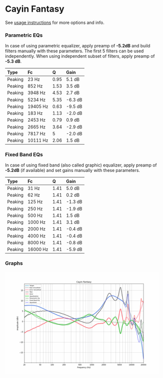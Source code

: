 # Cayin Fantasy
See [usage instructions](https://github.com/jaakkopasanen/AutoEq#usage) for more options and info.

### Parametric EQs
In case of using parametric equalizer, apply preamp of **-5.2dB** and build filters manually
with these parameters. The first 5 filters can be used independently.
When using independent subset of filters, apply preamp of **-5.3 dB**.

| Type    | Fc       |    Q | Gain    |
|:--------|:---------|:-----|:--------|
| Peaking | 23 Hz    | 0.95 | 5.1 dB  |
| Peaking | 852 Hz   | 1.53 | 3.5 dB  |
| Peaking | 3948 Hz  | 4.53 | 2.7 dB  |
| Peaking | 5234 Hz  | 5.35 | -6.3 dB |
| Peaking | 19405 Hz | 0.63 | -9.5 dB |
| Peaking | 183 Hz   | 1.13 | -2.0 dB |
| Peaking | 2453 Hz  | 0.79 | 0.9 dB  |
| Peaking | 2665 Hz  | 3.64 | -2.9 dB |
| Peaking | 7817 Hz  | 5    | -2.0 dB |
| Peaking | 10111 Hz | 2.06 | 1.5 dB  |

### Fixed Band EQs
In case of using fixed band (also called graphic) equalizer, apply preamp of **-5.2dB**
(if available) and set gains manually with these parameters.

| Type    | Fc       |    Q | Gain    |
|:--------|:---------|:-----|:--------|
| Peaking | 31 Hz    | 1.41 | 5.0 dB  |
| Peaking | 62 Hz    | 1.41 | 0.2 dB  |
| Peaking | 125 Hz   | 1.41 | -1.3 dB |
| Peaking | 250 Hz   | 1.41 | -1.9 dB |
| Peaking | 500 Hz   | 1.41 | 1.5 dB  |
| Peaking | 1000 Hz  | 1.41 | 3.1 dB  |
| Peaking | 2000 Hz  | 1.41 | -0.4 dB |
| Peaking | 4000 Hz  | 1.41 | -0.4 dB |
| Peaking | 8000 Hz  | 1.41 | -0.8 dB |
| Peaking | 16000 Hz | 1.41 | -5.9 dB |

### Graphs
![](./Cayin%20Fantasy.png)